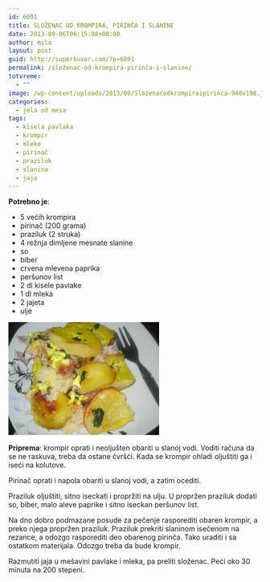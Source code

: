 ```yaml
---
id: 6091
title: SLOŽENAC OD KROMPIRA, PIRINČA I SLANINE
date: 2013-09-06T06:15:08+00:00
author: mila
layout: post
guid: http://superkuvar.com/?p=6091
permalink: /složenac-od-krompira-pirinča-i-slanine/
totvreme:
  - ""
image: /wp-content/uploads/2013/09/Slozenacodkrompiraipirinca-940x198.jpg
categories:
  - jela od mesa
tags:
  - kisela pavlaka
  - krompir
  - mleko
  - pirinač
  - praziluk
  - slanina
  - jaja
---
```

**Potrebno je**:

  * 5 većih krompira
  * pirinač (200 grama)
  * praziluk (2 struka)
  * 4 režnja dimljene mesnate slanine
  * so
  * biber
  * crvena mlevena paprika
  * peršunov list
  * 2 dl kisele pavlake
  * 1 dl mleka
  * 2 jajeta
  * ulje

[<img class="alignnone size-medium wp-image-6092" src="/wp-content/uploads/2013/09/Slozenacodkrompiraipirinca-300x225.jpg" alt="Slozenacodkrompiraipirinca" width="300" height="225" />](/wp-content/uploads/2013/09/Slozenacodkrompiraipirinca.jpg)

**Priprema**: krompir oprati i neoljušten obariti u slanoj vodi. Voditi računa da se ne raskuva, treba da ostane čvršći. Kada se krompir ohladi oljuštiti ga i iseći na kolutove.

Pirinač oprati i napola obariti u slanoj vodi, a zatim ocediti.

Praziluk oljuštiti, sitno iseckati i propržiti na ulju. U propržen praziluk dodati so, biber, malo aleve paprike i sitno iseckan peršunov list.

Na dno dobro podmazane posude za pečenje rasporediti obaren krompir, a preko njega propržen praziluk. Praziluk prekriti slaninom isečenom na rezance, a odozgo rasporediti deo obarenog pirinča. Tako uraditi i sa ostatkom materijala. Odozgo treba da bude krompir.

Razmutiti jaja u mešavini pavlake i mleka, pa preliti složenac. Peći oko 30 minuta na 200 stepeni.